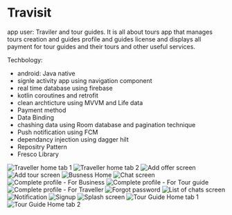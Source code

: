# Travisit
app user: Traviler and tour guides. 
It is all about tours app that manages tours creation and guides profile and guides license and displays all payment for tour guides and their tours and other useful services.


Techbology:
- android: Java native
- signle activity app using navigation component
- real time database using firebase
- kotlin coroutines and retrofit
- clean archticture using MVVM and Life data
- Payment method
- Data Binding
- chashing data using Room database and pagination technique
- Push notification using FCM
- dependancy injection using dagger hilt
- Repositry Pattern
- Fresco Library



![Traveller home tab 1](https://user-images.githubusercontent.com/49350237/107752240-23666f80-6d27-11eb-9efc-be7bd375393c.png)
![Traveller home tab 2](https://user-images.githubusercontent.com/49350237/107752244-24979c80-6d27-11eb-836f-daa6ad1cf233.png)
![Add offer screen](https://user-images.githubusercontent.com/49350237/107752249-25303300-6d27-11eb-9ba3-510e100e1fd0.png)
![Add tour screen](https://user-images.githubusercontent.com/49350237/107752253-26616000-6d27-11eb-8065-c4873e0c2eda.png)
![Busness Home](https://user-images.githubusercontent.com/49350237/107752261-295c5080-6d27-11eb-95d1-26ab7fb54a66.png)
![Chat screen](https://user-images.githubusercontent.com/49350237/107752266-2a8d7d80-6d27-11eb-8e2b-a9409d210bf2.png)
![Complete profile - For Business](https://user-images.githubusercontent.com/49350237/107752268-2b261400-6d27-11eb-836a-c9ead3d0af88.png)
![Complete profile - For Tour guide](https://user-images.githubusercontent.com/49350237/107752271-2bbeaa80-6d27-11eb-8f96-d70ec5ab86fd.png)
![Complete profile - For Traveller](https://user-images.githubusercontent.com/49350237/107752273-2c574100-6d27-11eb-9c5c-8e13372f78e5.png)
![Forgot password](https://user-images.githubusercontent.com/49350237/107752275-2cefd780-6d27-11eb-9149-599ec7937b70.png)
![List of chats screen](https://user-images.githubusercontent.com/49350237/107752277-2cefd780-6d27-11eb-90cb-70bddd1d91c9.png)
![Notification](https://user-images.githubusercontent.com/49350237/107752280-2d886e00-6d27-11eb-9b9f-d9901bccebc3.png)
![Signup](https://user-images.githubusercontent.com/49350237/107752284-2f523180-6d27-11eb-93f9-79ed02627b76.png)
![Splash screen](https://user-images.githubusercontent.com/49350237/107752288-2f523180-6d27-11eb-8096-37fb96579aae.png)
![Tour Guide Home tab 1](https://user-images.githubusercontent.com/49350237/107752289-2feac800-6d27-11eb-8244-1d47f64812f0.png)
![Tour Guide Home tab 2](https://user-images.githubusercontent.com/49350237/107752294-30835e80-6d27-11eb-9e8c-91368ad5cc9f.png)
